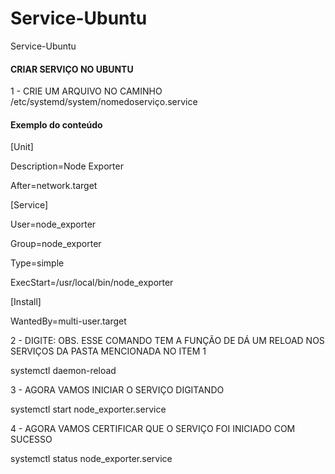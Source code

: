 # Service-Ubuntu
Service-Ubuntu

#### CRIAR SERVIÇO NO UBUNTU

1 - CRIE UM ARQUIVO NO CAMINHO /etc/systemd/system/nomedoserviço.service

#### Exemplo do conteúdo

[Unit]

Description=Node Exporter

After=network.target

[Service]

User=node_exporter

Group=node_exporter

Type=simple

ExecStart=/usr/local/bin/node_exporter

[Install]

WantedBy=multi-user.target

2 - DIGITE:
OBS. ESSE COMANDO TEM A FUNÇÃO DE DÁ UM RELOAD NOS SERVIÇOS DA PASTA MENCIONADA NO ITEM 1

systemctl daemon-reload  

3 - AGORA VAMOS INICIAR O SERVIÇO DIGITANDO

systemctl start node_exporter.service

4 - AGORA VAMOS CERTIFICAR QUE O SERVIÇO FOI INICIADO COM SUCESSO

systemctl status node_exporter.service


